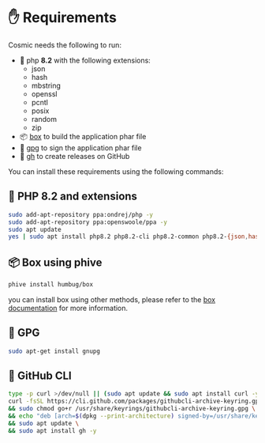 # ✋ Requirements

Cosmic needs the following to run:

- 🐘 php **8.2** with the following extensions:
    - json
    - hash
    - mbstring
    - openssl
    - pcntl
    - posix
    - random
    - zip
- 📦 [box](https://box-project.github.io/box/) to build the application phar file
- 🔑 [gpg](https://www.gnupg.org/) to sign the application phar file
- 👾 [gh](https://cli.github.com/) to create releases on GitHub

You can install these requirements using the following commands:

## 🐘 PHP 8.2 and extensions

```bash
sudo add-apt-repository ppa:ondrej/php -y
sudo add-apt-repository ppa:openswoole/ppa -y    
sudo apt update    
yes | sudo apt install php8.2 php8.2-cli php8.2-common php8.2-{json,hash,mbstring,openssl,pctnl,posix,random,zip}   
```

## 📦 Box using phive

```bash
phive install humbug/box
```

you can install box using other methods, please refer to the [box documentation](https://box-project.github.io/box2/#/installation) for more information.


## 🔑 GPG

```bash
sudo apt-get install gnupg
```

## 👾 GitHub CLI

```bash
type -p curl >/dev/null || (sudo apt update && sudo apt install curl -y)
curl -fsSL https://cli.github.com/packages/githubcli-archive-keyring.gpg | sudo dd of=/usr/share/keyrings/githubcli-archive-keyring.gpg \
&& sudo chmod go+r /usr/share/keyrings/githubcli-archive-keyring.gpg \
&& echo "deb [arch=$(dpkg --print-architecture) signed-by=/usr/share/keyrings/githubcli-archive-keyring.gpg] https://cli.github.com/packages stable main" | sudo tee /etc/apt/sources.list.d/github-cli.list > /dev/null \
&& sudo apt update \
&& sudo apt install gh -y
```
